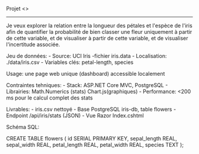  Projet <<Iris Viz Stats>>
**************************

Je veux explorer la relation entre la longueur des pétales et l'espèce de l'iris afin de quantifier la probabilité de bien classer une fleur uniquement à partir de cette variable, et de visualiser à partir de cette variable, et de visualiser l'incertitude associée.

Jeu de données: 
    - Source: UCI Iris -fichier iris.data 
    - Localisation: ./data/iris.csv
    - Variables clés: petal-length, species


Usage:
    une page web unique (dashboard) accessible localement

Contraintes tehniques:
    - Stack: ASP.NET Core MVC, PostgreSQL
    - Librairies: Math.Numerics (stats)
                    Chart.js(graphiques)
    - Performance: <200 ms pour le calcul complet des stats

Livrables:
    - iris.csv nettoyé
    - Base PostgreSQL iris-db, table flowers
    - Endpoint /api/iris/stats (JSON)
    - Vue Razor Index.cshtml

Schéma SQL:

CREATE TABLE flowers (
	id SERIAL PRIMARY KEY,
	sepal_length REAL, sepal_width REAL,
	petal_length REAL, petal_width REAL,
	species TEXT
);
